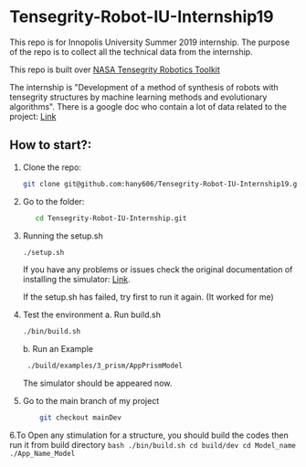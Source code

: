 
# Tensegrity-Robot-IU-Internship19
This repo is for Innopolis University Summer 2019 internship. The purpose of the repo is to collect all the technical data from the internship.

This repo is built over [NASA Tensegrity Robotics Toolkit](https://github.com/NASA-Tensegrity-Robotics-Toolkit/NTRTsim/)

The internship is "Development of a method of synthesis of robots with tensegrity structures by machine learning methods and evolutionary algorithms".
There is a google doc who contain a lot of data related to the project: [Link](https://docs.google.com/document/d/19-lCDq4gPtaQ6hCJNI77qi1bIzHJGaliu4Yrh53H7hs/edit?usp=sharing)


## How to start?:
  1. Clone the repo:
	  ```bash
	  git clone git@github.com:hany606/Tensegrity-Robot-IU-Internship19.git
	  ```
  2. Go to the folder:
	 ```bash
	    cd Tensegrity-Robot-IU-Internship.git
	    ```
	  
 3. Running the setup.sh
	 ```bash
	 ./setup.sh
	 ```
	If you have any problems or issues check the original documentation of installing the simulator: [Link](https://raw.githubusercontent.com/NASA-Tensegrity-Robotics-Toolkit/NTRTsim/master/INSTALL).
	
	If the setup.sh has failed, try first to run it again. (It worked for me)

4. Test the environment
	 a. Run build.sh
    ```bash
    ./bin/build.sh
	```
	b. Run an Example
	```bash
     ./build/examples/3_prism/AppPrismModel
	```
	The simulator should be appeared now.
5. Go to the main branch of my project
	```bash
		git checkout mainDev
	```
6.To Open any stimulation for a structure, you should build the codes then run it from build directory
	```bash
    ./bin/build.sh
    cd build/dev
    cd Model_name
    ./App_Name_Model
	```
